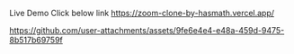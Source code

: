 Live Demo Click below link
https://zoom-clone-by-hasmath.vercel.app/

https://github.com/user-attachments/assets/9fe6e4e4-e48a-459d-9475-8b517b69759f

